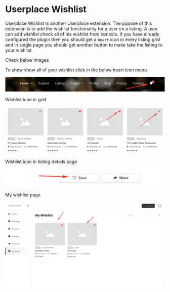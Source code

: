 # Userplace Wishlist

Userplace Wishlist is another Userplace extension. The pupose of this extension is to add the wishlist functionality for a user on a listing. A user can add wishlist check all of his wishlist from console. If you have already configured the plugin then you should get a `heart` icon in every listing grid and in single page you should get another button to make take the listing to your wishlist. 

Check below images

To show show all of your wishlist click in the below heart icon menu

![](/assets/show-mywishlist-menu.png)

Wishlist icon in grid

![](/assets/grid-wishlist.png)

Wishlist icon in listing details page

![](/assets/listing-page-wishlist.png)

My wishlist page

![](/assets/my-wishlist.png)

